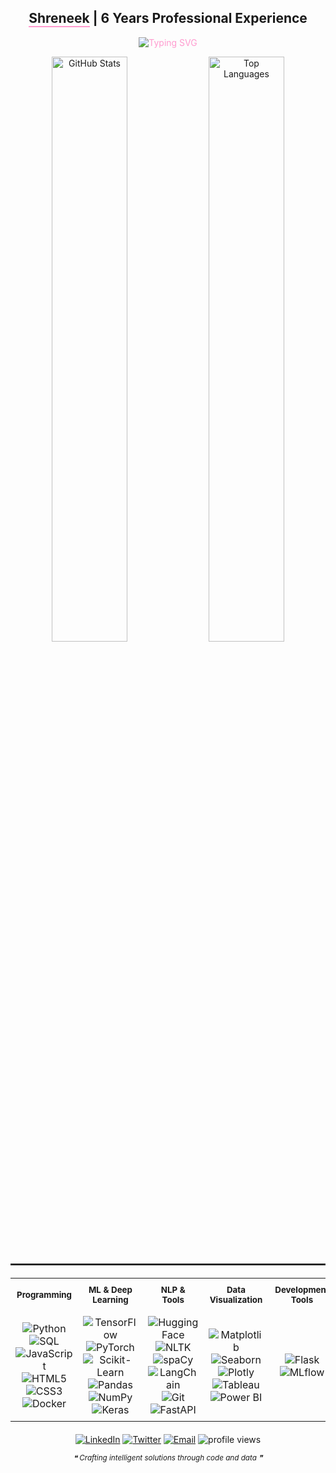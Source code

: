 <!-- GitHub Profile README for Shreneek -->
<div align="center">
  <h2>
    <span style="border-bottom: 2px solid #ff9bcf;">Shreneek</span> | 6 Years Professional Experience
  </h2>
  
  <!-- Dynamic Title Animation - Smaller size -->
  <p align="center" style="color: #ff9bcf;">
    <img src="https://readme-typing-svg.herokuapp.com?font=Fira+Code&size=18&duration=3000&pause=1000&color=FF9BCF&center=true&vCenter=true&width=440&lines=Data+Scientist;NLP+Engineer;Agentic+AI+Developer;Deep+Learning+Engineer" alt="Typing SVG" />
  </p>

  <!-- GitHub Stats - Side by Side - Smaller -->
  <div>
    <img src="https://github-readme-stats.vercel.app/api?username=shreniek&show_icons=true&count_private=true&hide_border=true&title_color=ff9bcf&icon_color=ffffff&text_color=ffffff&bg_color=000000" alt="GitHub Stats" width="49%" />
    <img src="https://github-readme-stats.vercel.app/api/top-langs/?username=shreniek&layout=compact&hide_border=true&title_color=ff9bcf&text_color=ffffff&bg_color=000000" alt="Top Languages" width="49%" />
  </div>
</div>

<hr style="border: 0.5px solid #333; margin: 20px 0">

<!-- Five Column Skills Layout with Better Spacing -->
<div align="center">
  <table width="90%" style="margin: 0 auto;">
    <tr>
      <th align="center" style="padding: 10px;"><small>Programming</small></th>
      <th align="center" style="padding: 10px;"><small>ML & Deep Learning</small></th>
      <th align="center" style="padding: 10px;"><small>NLP & Tools</small></th>
      <th align="center" style="padding: 10px;"><small>Data Visualization</small></th>
      <th align="center" style="padding: 10px;"><small>Development Tools</small></th>
    </tr>
    <tr>
      <td align="center" style="padding: 8px;">
        <img src="https://img.shields.io/badge/Python-3776AB?style=flat-square&logo=python&logoColor=white" alt="Python" /><br>
        <img src="https://img.shields.io/badge/SQL-4479A1?style=flat-square&logo=postgresql&logoColor=white" alt="SQL" /><br>
        <img src="https://img.shields.io/badge/JavaScript-F7DF1E?style=flat-square&logo=javascript&logoColor=black" alt="JavaScript" /><br>
        <img src="https://img.shields.io/badge/HTML5-E34F26?style=flat-square&logo=html5&logoColor=white" alt="HTML5" /><br>
        <img src="https://img.shields.io/badge/CSS3-1572B6?style=flat-square&logo=css3&logoColor=white" alt="CSS3" /><br>
        <img src="https://img.shields.io/badge/Docker-2496ED?style=flat-square&logo=docker&logoColor=white" alt="Docker" />
      </td>
      <td align="center" style="padding: 8px;">
        <img src="https://img.shields.io/badge/TensorFlow-FF6F00?style=flat-square&logo=tensorflow&logoColor=white" alt="TensorFlow" /><br>
        <img src="https://img.shields.io/badge/PyTorch-EE4C2C?style=flat-square&logo=pytorch&logoColor=white" alt="PyTorch" /><br>
        <img src="https://img.shields.io/badge/scikit--learn-F7931E?style=flat-square&logo=scikit-learn&logoColor=white" alt="Scikit-Learn" /><br>
        <img src="https://img.shields.io/badge/Pandas-150458?style=flat-square&logo=pandas&logoColor=white" alt="Pandas" /><br>
        <img src="https://img.shields.io/badge/NumPy-013243?style=flat-square&logo=numpy&logoColor=white" alt="NumPy" /><br>
        <img src="https://img.shields.io/badge/Keras-D00000?style=flat-square&logo=keras&logoColor=white" alt="Keras" />
      </td>
      <td align="center" style="padding: 8px;">
        <img src="https://img.shields.io/badge/Hugging_Face-FFD21E?style=flat-square" alt="Hugging Face" /><br>
        <img src="https://img.shields.io/badge/NLTK-3776AB?style=flat-square" alt="NLTK" /><br>
        <img src="https://img.shields.io/badge/spaCy-09A3D5?style=flat-square" alt="spaCy" /><br>
        <img src="https://img.shields.io/badge/LangChain-000000?style=flat-square" alt="LangChain" /><br>
        <img src="https://img.shields.io/badge/Git-F05032?style=flat-square&logo=git&logoColor=white" alt="Git" /><br>
        <img src="https://img.shields.io/badge/FastAPI-009688?style=flat-square&logo=fastapi&logoColor=white" alt="FastAPI" />
      </td>
      <td align="center" style="padding: 8px;">
        <img src="https://img.shields.io/badge/Matplotlib-3776AB?style=flat-square" alt="Matplotlib" /><br>
        <img src="https://img.shields.io/badge/Seaborn-3776AB?style=flat-square" alt="Seaborn" /><br>
        <img src="https://img.shields.io/badge/Plotly-3F4F75?style=flat-square&logo=plotly&logoColor=white" alt="Plotly" /><br>
        <img src="https://img.shields.io/badge/Tableau-E97627?style=flat-square&logo=tableau&logoColor=white" alt="Tableau" /><br>
        <img src="https://img.shields.io/badge/Power_BI-F2C811?style=flat-square&logo=powerbi&logoColor=black" alt="Power BI" />
      </td>
      <td align="center" style="padding: 8px;">
        <img src="https://img.shields.io/badge/Flask-000000?style=flat-square&logo=flask&logoColor=white" alt="Flask" /><br>
        <img src="https://img.shields.io/badge/MLflow-0194E2?style=flat-square&logo=mlflow&logoColor=white" alt="MLflow" />
      </td>
    </tr>
  </table>
</div>

<!-- Connect With Me and Views - Single Row - Smaller -->
<div align="center" style="margin-top: 20px;">
  <div>
    <a href="https://www.linkedin.com/in/shreneek/"><img src="https://img.shields.io/badge/LinkedIn-0077B5?style=flat-square&logo=linkedin&logoColor=white" alt="LinkedIn" /></a>
    <a href="https://twitter.com/shreneek"><img src="https://img.shields.io/badge/Twitter-1DA1F2?style=flat-square&logo=twitter&logoColor=white" alt="Twitter" /></a>
    <a href="mailto:contact@shreneek.com"><img src="https://img.shields.io/badge/Email-D14836?style=flat-square&logo=gmail&logoColor=white" alt="Email" /></a>
    <img src="https://komarev.com/ghpvc/?username=shreniek&color=ff9bcf&style=flat-square&label=Profile+Views" alt="profile views">
  </div>
  <p><small><i>❝ Crafting intelligent solutions through code and data ❞</i></small></p>
</div>
